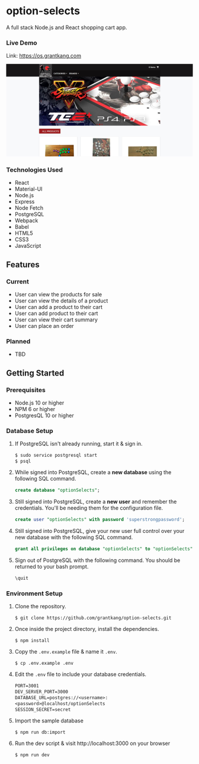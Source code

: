 # option-selects
A full stack Node.js and React shopping cart app.

### Live Demo
Link: https://os.grantkang.com

![demo](images/demo.jpg)

### Technologies Used
* React
* Material-UI
* Node.js
* Express
* Node Fetch
* PostgreSQL
* Webpack
* Babel
* HTML5
* CSS3
* JavaScript

## Features

### Current
* User can view the products for sale
* User can view the details of a product
* User can add a product to their cart
* User can add product to their cart
* User can view their cart summary
* User can place an order

### Planned
* TBD

## Getting Started

### Prerequisites
* Node.js 10 or higher
* NPM 6 or higher
* PostgresQL 10 or higher

### Database Setup

1. If PostgreSQL isn't already running, start it & sign in.
    ```shell
    $ sudo service postgresql start
    $ psql
    ```
2. While signed into PostgreSQL, create a **new database** using the following SQL command.
    ```sql
    create database "optionSelects";
    ```
3. Still signed into PostgreSQL, create a **new user** and remember the credentials. You'll be needing them for the configuration file.
    ```sql
    create user "optionSelects" with password 'superstrongpassword';
    ```
4. Still signed into PostgreSQL, give your new user full control over your new database with the following SQL command.
    ```sql
    grant all privileges on database "optionSelects" to "optionSelects";
    ```
5. Sign out of PostgreSQL with the following command. You should be returned to your bash prompt.
    ```sql
    \quit
    ```
### Environment Setup

1. Clone the repository.
    ```shell
    $ git clone https://github.com/grantkang/option-selects.git
    ```
2. Once inside the project directory, install the dependencies.
    ```shell
    $ npm install
    ```
3. Copy the `.env.example` file & name it `.env`.
    ```shell
    $ cp .env.example .env
    ```
4. Edit the `.env` file to include your database credentials.
    ```
    PORT=3001
    DEV_SERVER_PORT=3000
    DATABASE_URL=postgres://<username>:<password>@localhost/optionSelects
    SESSION_SECRET=secret
    ```
5. Import the sample database
    ```shell
    $ npm run db:import
    ```
6. Run the dev script & visit http://localhost:3000 on your browser
    ```shell
    $ npm run dev
    ```
